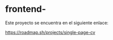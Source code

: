 # frontend-
Este proyecto se encuentra en el siguiente enlace:

https://roadmap.sh/projects/single-page-cv
